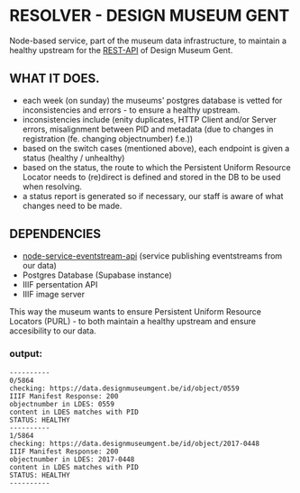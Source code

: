 # RESOLVER  - DESIGN MUSEUM GENT
Node-based service, part of the museum data infrastructure, to maintain a healthy upstream for the [REST-API](https://github.com/oliviervd/dmg-rest-api) of Design Museum Gent.

## WHAT IT DOES. 
* each week (on sunday) the museums' postgres database is vetted for inconsistencies and errors - to ensure a healthy upstream.
* inconsistencies include (enity duplicates, HTTP Client and/or Server errors, misalignment between PID and metadata (due to changes in registration (fe. changing objectnumber) f.e.))
* based on the switch cases (mentioned above), each endpoint is given a status (healthy / unhealthy)
* based on the status, the route to which the Persistent Uniform Resource Locator needs to (re)direct is defined and stored in the DB to be used when resolving. 
* a status report is generated so if necessary, our staff is aware of what changes need to be made. 

## DEPENDENCIES 
* [node-service-eventstream-api](https://github.com/StadGent/node_service_eventstream-api) (service publishing eventstreams from our data)
* Postgres Database (Supabase instance)
* IIIF persentation API
* IIIF image server

This way the museum wants to ensure Persistent Uniform Resource Locators (PURL) - to both maintain a healthy upstream and ensure accesibility to our data. 

### output:


```
----------
0/5864
checking: https://data.designmuseumgent.be/id/object/0559
IIIF Manifest Response: 200
objectnumber in LDES: 0559
content in LDES matches with PID
STATUS: HEALTHY
----------
1/5864
checking: https://data.designmuseumgent.be/id/object/2017-0448
IIIF Manifest Response: 200
objectnumber in LDES: 2017-0448
content in LDES matches with PID
STATUS: HEALTHY
----------
```





